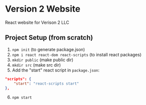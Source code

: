 # Version 2 Website

React website for Verison 2 LLC

## Project Setup (from scratch)

1. `npm init` (to generate package.json)
2. `npm i react react-dom react-scripts` (to install react packages)
3. `mkdir public` (make public dir)
4. `mkdir src` (make src dir)
5. Add the "start" react script in `package.json`:

```json
"scripts": {
    "start": "react-scripts start"
},
```
6. `npm start`